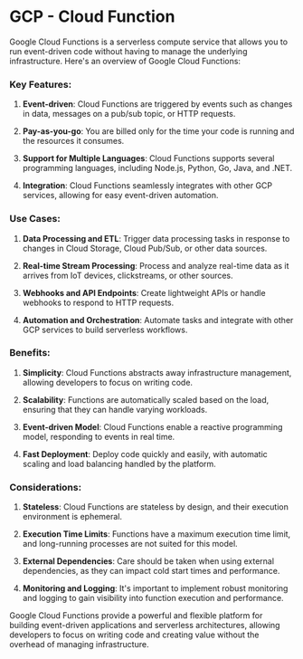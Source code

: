 # GCP - Cloud Function
Google Cloud Functions is a serverless compute service that allows you to run event-driven code without having to manage the underlying infrastructure. Here's an overview of Google Cloud Functions:

### Key Features:
1. **Event-driven**: Cloud Functions are triggered by events such as changes in data, messages on a pub/sub topic, or HTTP requests.

2. **Pay-as-you-go**: You are billed only for the time your code is running and the resources it consumes.

3. **Support for Multiple Languages**: Cloud Functions supports several programming languages, including Node.js, Python, Go, Java, and .NET.

4. **Integration**: Cloud Functions seamlessly integrates with other GCP services, allowing for easy event-driven automation.

### Use Cases:
1. **Data Processing and ETL**: Trigger data processing tasks in response to changes in Cloud Storage, Cloud Pub/Sub, or other data sources.

2. **Real-time Stream Processing**: Process and analyze real-time data as it arrives from IoT devices, clickstreams, or other sources.

3. **Webhooks and API Endpoints**: Create lightweight APIs or handle webhooks to respond to HTTP requests.

4. **Automation and Orchestration**: Automate tasks and integrate with other GCP services to build serverless workflows.

### Benefits:
1. **Simplicity**: Cloud Functions abstracts away infrastructure management, allowing developers to focus on writing code.

2. **Scalability**: Functions are automatically scaled based on the load, ensuring that they can handle varying workloads.

3. **Event-driven Model**: Cloud Functions enable a reactive programming model, responding to events in real time.

4. **Fast Deployment**: Deploy code quickly and easily, with automatic scaling and load balancing handled by the platform.

### Considerations:
1. **Stateless**: Cloud Functions are stateless by design, and their execution environment is ephemeral.

2. **Execution Time Limits**: Functions have a maximum execution time limit, and long-running processes are not suited for this model.

3. **External Dependencies**: Care should be taken when using external dependencies, as they can impact cold start times and performance.

4. **Monitoring and Logging**: It's important to implement robust monitoring and logging to gain visibility into function execution and performance.

Google Cloud Functions provide a powerful and flexible platform for building event-driven applications and serverless architectures, allowing developers to focus on writing code and creating value without the overhead of managing infrastructure.